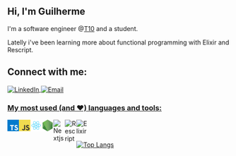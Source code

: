 ## Hi, I'm Guilherme

I'm a software engineer @[T10](https://t10.digital/) and a student.

Latelly i've been learning more about functional programming with Elixir and Rescript.

## Connect with me:
<a href="https://www.linkedin.com/in/guilherme-luiz-9a7158162/">
<img align="center" alt="LinkedIn" height="20px" src="https://img.shields.io/badge/-LinkedIn-0A66C2?&logo=linkedin&logoColor=white&logoWidth=20"/>

<a href="mailto:guiluizls@gmail.com">
<img align="center" alt="Email" height="20px" src="https://img.shields.io/static/v1?label=email&message=guiluizls@gmail.com&color=orange&logoWidth=20"/>
  

</br>

### My most used (and ❤) languages and tools:
<img align="left" alt="TypeScript" width="26px" src="https://raw.githubusercontent.com/github/explore/80688e429a7d4ef2fca1e82350fe8e3517d3494d/topics/typescript/typescript.png" />
<img align="left" alt="JavaScript" width="26px" src="https://raw.githubusercontent.com/github/explore/80688e429a7d4ef2fca1e82350fe8e3517d3494d/topics/javascript/javascript.png" />
<img align="left" alt="React" width="26px" src="https://raw.githubusercontent.com/github/explore/80688e429a7d4ef2fca1e82350fe8e3517d3494d/topics/react/react.png" />
<img align="left" alt="Node.js" width="26px" src="https://raw.githubusercontent.com/github/explore/80688e429a7d4ef2fca1e82350fe8e3517d3494d/topics/nodejs/nodejs.png" />
<img align="left" alt="Nextjs" width="26px" src="https://cdn.icon-icons.com/icons2/2148/PNG/512/nextjs_icon_132160.png" />
<img align="left" alt="Rescript" width="26px" src="https://icons-for-free.com/iconfiles/png/512/vscode+icons+type+rescript-1324451472506448992.png" />
<img align="left" alt="Elixir" width="26px" src="https://cdn.icon-icons.com/icons2/2699/PNG/512/elixir_lang_logo_icon_169207.png" />

</br>

</br>

[![Top Langs](https://github-readme-stats.vercel.app/api/top-langs/?username=guilhermells&layout=compact&hide=c,makefile,c%2B%2B)](https://github.com/guilhermells/github-readme-stats)
